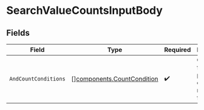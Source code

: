 # SearchValueCountsInputBody


## Fields

| Field                                                                    | Type                                                                     | Required                                                                 | Description                                                              |
| ------------------------------------------------------------------------ | ------------------------------------------------------------------------ | ------------------------------------------------------------------------ | ------------------------------------------------------------------------ |
| `AndCountConditions`                                                     | [][components.CountCondition](../../models/components/countcondition.md) | :heavy_check_mark:                                                       | Groups of field-value pairs to count matches for.                        |